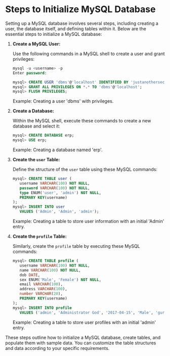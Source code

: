 # Steps to Initialize MySQL Database

Setting up a MySQL database involves several steps, including creating a user, the database itself, and defining tables within it. Below are the essential steps to initialize a MySQL database:

1. **Create a MySQL User:**

   Use the following commands in a MySQL shell to create a user and grant privileges:

   ```sql
   mysql -u <username> -p 
   Enter password:

   mysql> CREATE USER 'dbms'@'localhost' IDENTIFIED BY 'justanothersecret';
   mysql> GRANT ALL PRIVILEGES ON *.* TO 'dbms'@'localhost';
   mysql> FLUSH PRIVILEGES;
   ```

   Example: Creating a user 'dbms' with privileges.

2. **Create a Database:**

   Within the MySQL shell, execute these commands to create a new database and select it:

   ```sql
   mysql> CREATE DATABASE erp;
   mysql> USE erp;
   ```

   Example: Creating a database named 'erp'.

3. **Create the `user` Table:**

   Define the structure of the `user` table using these MySQL commands:

   ```sql
   mysql> CREATE TABLE user (
      username VARCHAR(100) NOT NULL,
      password VARCHAR(100) NOT NULL,
      type ENUM('user', 'admin') NOT NULL,
      PRIMARY KEY(username)
   );
   mysql> INSERT INTO user
      VALUES ('Admin', 'Admin', 'admin');
   ```

   Example: Creating a table to store user information with an initial 'Admin' entry.

4. **Create the `profile` Table:**

   Similarly, create the `profile` table by executing these MySQL commands:

   ```sql
   mysql> CREATE TABLE profile (
      username VARCHAR(100) NOT NULL,
      name VARCHAR(100) NOT NULL,
      dob DATE,
      sex ENUM('Male', 'Female') NOT NULL,
      email VARCHAR(100),
      address VARCHAR(100),
      number VARCHAR(20),
      PRIMARY KEY(username)
   );
   mysql> INSERT INTO profile
      VALUES ('admin', 'Administrator God', '2017-04-15', 'Male', 'gurek15033@iiitd.ac.in', 'IIIT-Delhi, Okhla Estate III', '9910004979');
   ```

   Example: Creating a table to store user profiles with an initial 'admin' entry.

These steps outline how to initialize a MySQL database, create tables, and populate them with sample data. You can customize the table structures and data according to your specific requirements.